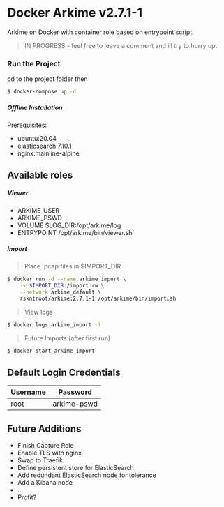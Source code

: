 # Docker Arkime v2.7.1-1

Arkime on Docker with container role based on entrypoint script. 

> IN PROGRESS - feel free to leave a comment and ill try to hurry up.

### Run the Project
cd to the project folder then
```sh
$ docker-compose up -d
```
##### Offline Installation
Prerequisites: 
- ubuntu:20.04
- elasticsearch:7.10.1
- nginx:mainline-alpine

## Available roles

##### Viewer
- ARKIME_USER
- ARKIME_PSWD
- VOLUME $LOG_DIR:/opt/arkime/log
- ENTRYPOINT /opt/arkime/bin/viewer.sh`

##### Import
> Place .pcap files in $IMPORT_DIR

```sh
$ docker run -d --name arkime_import \
    -v $IMPORT_DIR:/import:rw \
    --network arkime_default \
    rskntroot/arkime:2.7.1-1 /opt/arkime/bin/import.sh
```

> View logs
```sh
$ docker logs arkime_import -f
```
> Future Imports (after first run)
```sh
$ docker start arkime_import
```

## Default Login Credentials
| Username | Password | 
| ------ | ------ |
| root |  arkime-pswd |

## Future Additions
- Finish Capture Role
- Enable TLS with nginx
- Swap to Traefik
- Define persistent store for ElasticSearch
- Add redundant ElasticSearch node for tolerance
- Add a Kibana node
- ...
- Profit?
